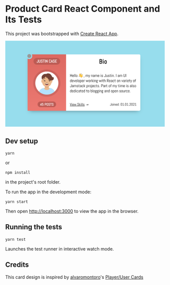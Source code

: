 # Product Card React Component and Its Tests

This project was bootstrapped with [Create React App](https://github.com/facebook/create-react-app).

<img src="./public/profile-card.png" alt="Profile card component" />

## Dev setup
```
yarn
```
or 
```
npm install
```
in the project's root folder.

To run the app in the development mode:
```
yarn start
```
Then open [http://localhost:3000](http://localhost:3000) to view the app in the browser.

## Running the tests
```
yarn test
```
Launches the test runner in interactive watch mode.

## Credits
This card design is inspired by [alvaromontoro](https://github.com/alvaromontoro)'s [Player/User Cards](https://codepen.io/alvaromontoro/pen/ebPEWb)
